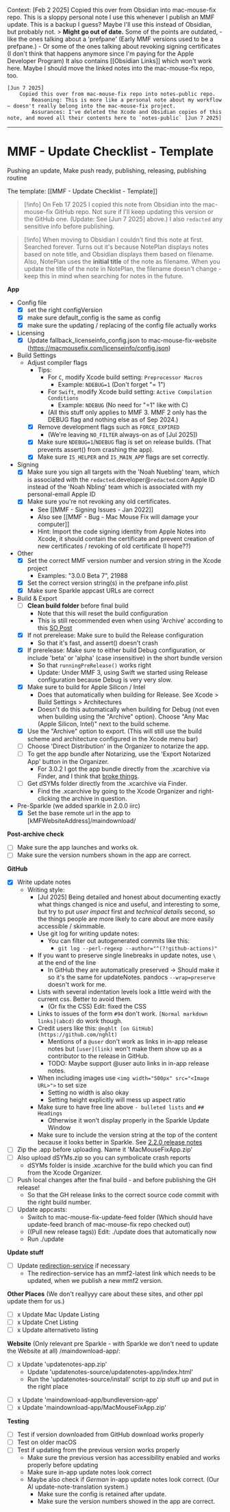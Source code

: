 
Context:
    [Feb 2 2025] 
        Copied this over from Obsidian into mac-mouse-fix repo.
        This is a sloppy personal note I use this whenever I publish an MMF update. 
        This is a backup I guess? Maybe I'll use this instead of Obsidian, but probably not. 
        > **Might go out of date.** 
        Some of the points are outdated, 
            - like the ones talking about a 'prefpane' (Early MMF versions used to be a prefpane.)
            - Or some of the ones talking about revoking signing certificates (I don't think that happens anymore since I'm paying for the Apple Developer Program)
        It also contains [[Obsidian Links]] which won't work here. Maybe I should move the linked notes into the mac-mouse-fix repo, too. 

    [Jun 7 2025] 
        Copied this over from mac-mouse-fix repo into notes-public repo.
            Reasoning: This is more like a personal note about my workflow – doesn't really belong into the mac-mouse-fix project.
            Assurances: I've deleted the Xcode and Obsidian copies of this note, and moved all their contents here to `notes-public` [Jun 7 2025]

---

# MMF - Update Checklist - Template

Pushing an update, Make push ready, publishing, releasing, publishing routine

The template: [[MMF - Update Checklist - Template]]

> [!info]
>  On Feb 17 2025 I copied this note from Obsidian into the mac-mouse-fix GitHub repo. Not sure if I'll keep updating this version or the GitHub one. (Update: See [Jun 7 2025] above.)
>  I also `redacted` any sensitive info before publishing.

> [!info]
> When moving to Obsidian I couldn't find this note at first. Searched forever. Turns out it's because NotePlan displays notes based on note title, and Obsidian displays them based on filename. Also, NotePlan uses the **initial title** of the note as filename. When you update the title of the note in NotePlan, the filename doesn't change - keep this in mind when searching for notes in the future.

**App**

- Config file
	- [x] set the right configVersion
	- [x] make sure default_config is the same as config
	- [x] make sure the updating / replacing of the config file actually works

- Licensing
	- [x] Update fallback_licenseinfo_config.json to mac-mouse-fix-website (https://macmousefix.com/licenseinfo/config.json)

- Build Settings
	- Adjust compiler flags 
		- Tips:
			- For `C`, modify Xcode build setting: `Preprocessor Macros`
				- Example: `NDEBUG=1`    (Don't forget "= 1")
			- For `Swift`, modify Xcode build setting: `Active Compilation Conditions`
				- Example: `NDEBUG`        (No need for "=1" like with C)
			- (All this stuff only applies to MMF 3. MMF 2 only has the DEBUG flag and nothing else as of Sep 2024.)
		- [x] Remove development flags such as `FORCE_EXPIRED` 
    		- (We're leaving `NO_FILTER` always-on as of [Jul 2025])
		- [x] Make sure `NDEBUG=1`/`NDEBUG` flag is set on release builds. (That prevents assert() from crashing the app). 
		- [x] Make sure `IS_HELPER` and `IS_MAIN_APP` flags are set correctly.

- Signing
	- [x] Make sure you sign all targets with the 'Noah Nuebling' team, which is associated with the `redacted`.developer@`redacted`.com Apple ID instead of the 'Noah Nbling' team which is associated with my personal-email Apple ID
	- [x] Make sure you're not revoking any old certificates. 
		- See [[MMF - Signing Issues - Jan 2022]]
		- Also see [[MMF - Bug - Mac Mouse Fix will damage your computer]]
		- Hint: Import the code signing identity from Apple Notes into Xcode, it should contain the certificate and prevent creation of new certificates / revoking of old certificate (I hope??)
- Other
	- [x] Set the correct MMF version number and version string in the Xcode project
		- Examples: "3.0.0 Beta 7", 21988
	- [x] Set the correct version string(s) in the prefpane info.plist
	- [x] Make sure Sparkle appcast URLs are correct

- Build & Export
	- [ ] **Clean build folder** before final build
		- Note that this will reset the build configuration
		- This is still recommended even when using 'Archive' according to this [SO Post](https://stackoverflow.com/a/19202343/10601702)
	- [x] If not prerelease: Make sure to build the Release configuration
		- So that it's fast, and assert() doesn't crash
	- [x] If prerelease: Make sure to either build Debug configuration, or include 'beta' or 'alpha' (case insensitive) in the short bundle version
		- So that `runningPreRelease()` works right
		- Update: Under MMF 3, using Swift we started using Release configuration because Debug is very very slow.
	- [x] Make sure to build for Apple Silicon / Intel
		- Does that automatically when building for Release. See Xcode > Build Settings > Architectures
		- Doesn't do this automatically when building for Debug (not even when building using the "Archive" option). Choose "Any Mac (Apple Silicon, Intel)" next to the build scheme.
	- [x] Use the "Archive" option to export. (This will still use the build scheme and architecture configured in the Xcode menu bar)
	- [ ] Choose 'Direct Distribution' in the Organizer to notarize the app.
	- [ ] To get the app bundle after Notarizing, use the 'Export Notarized App' button in the Organizer. 
		- For 3.0.2 I got the app bundle directly from the .xcarchive via Finder, and I think that [broke things](https://github.com/noah-nuebling/mac-mouse-fix/issues/871). 
	- [ ] Get dSYMs folder directly from the .xcarchive via Finder.
		- Find the .xcarchive by going to the Xcode Organizer and right-clicking the archive in question.

- Pre-Sparkle (we added sparkle in 2.0.0 iirc)
	- [x] Set the base remote url in the app to [kMFWebsiteAddress]/maindownload/

**Post-archive check**
- [ ] Make sure the app launches and works ok.
- [ ] Make sure the version numbers shown in the app are correct.

**GitHub**

- [x] Write update notes
  - Writing style:
      - [Jul 2025] Being detailed and honest about documenting exactly what things changed is nice and useful, and interesting to some, but try to put *user impact* first and *technical details* second, so the things people are more likely to care about are more easily accessible / skimmable.
	- Use git log for writing update notes: 
		- You can filter out autogenerated commits like this: 
			- `git log --perl-regexp --author="^(?!github-actions)"`
	- If you want to preserve single linebreaks in update notes, use `\` at the end of the line
		- In GitHub they are automatically preserved → Should make it so it's the same for updateNotes. pandocs `--wrap=preserve` doesn't work for me.
	- Lists with several indentation levels look a little weird with the current css. Better to avoid them. 
		- (Or fix the CSS) Edit: fixed the CSS
	- Links to issues of the form `#94` don't work. `[Normal markdown links](abcd)` do work though.
	- Credit users like this: `@nghlt [on GitHub](https://github.com/nghlt)`
		- Mentions of a `@user` don't work as links in in-app release notes but `[user](link)` won't make them show up as a contributor to the release in GitHub. 
		- TODO: Maybe support @user auto links in in-app release notes.
	- When including images use `<img width="500px" src="<Image URL>">` to set size
		- Setting no width is also okay
		- Setting height explicitly will mess up aspect ratio
	- Make sure to have free line above `- bulleted lists` and `## Headings`
		- Otherwise it won't display properly in the Sparkle Update Window
	- Make sure to include the version string at the top of the content because it looks better in Sparkle. See [2.2.0 release notes](https://github.com/noah-nuebling/mac-mouse-fix/releases/tag/2.2.0)
- [ ] Zip the .app before uploading. Name it 'MacMouseFixApp.zip'
- [ ] Also upload dSYMs.zip so you can symbolicate crash reports
	- dSYMs folder is inside .xcarchive for the build which you can find from the Xcode Organizer.
- [ ] Push local changes after the final build - and before publishing the GH release!
	- So that the GH release links to the correct source code commit with the right build number.
- [ ] Update appcasts:
	- Switch to mac-mouse-fix-update-feed folder (Which should have update-feed branch of mac-mouse-fix repo checked out)
	- ((Pull new release tags)) Edit: ./update does that automatically now
	- Run ./update

**Update stuff**
- [ ] Update [redirection-service](https://github.com/noah-nuebling/redirection-service/blob/main/index.html) if necessary
	- The redirection-service has an mmf2-latest link which needs to be updated, when we publish a new mmf2 version.

**Other Places** (We don't reallyyy care about these sites, and other ppl update them for us.)
- [ ] x Update Mac Update Listing
- [ ] x Update Cnet Listing
- [ ] x Update alternativeto listing

**Website** (Only relevant pre Sparkle - with Sparkle we don't need to update the Website at all)
/maindownload-app/:
* [ ] x Update 'updatenotes-app.zip'
	- Update 'updatenotes-source/updatenotes-app/index.html'
	- Run the 'updatenotes-source/install' script to zip stuff up and put in the right place
- [ ] x Update 'maindownload-app/bundleversion-app'
- [ ] x Update 'maindownload-app/MacMouseFixApp.zip'

**Testing**

- [ ] Test if version downloaded from GitHub download works properly
- [ ] Test on older macOS
- [ ] Test if updating from the previous version works properly
	- Make sure the previous version has accessibility enabled and works properly before updating
	- Make sure in-app update notes look correct
  - Maybe also check if _German_ in-app update notes look correct. (Our AI update-note-translation system.)
	- Make sure the config is retained after update.
	- Make sure the version numbers showed in the app are correct.
  